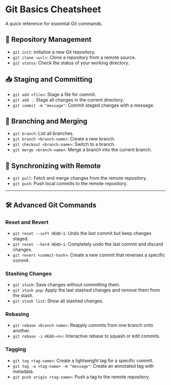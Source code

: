 # Git Basics Cheatsheet
A quick reference for essential Git commands.

## 📂 Repository Management
- `git init`: Initialize a new Git repository.
- `git clone <url>`: Clone a repository from a remote source.
- `git status`: Check the status of your working directory.

## 📥 Staging and Committing
- `git add <file>`: Stage a file for commit.
- `git add .`: Stage all changes in the current directory.
- `git commit -m "message"`: Commit staged changes with a message.

## 🌲 Branching and Merging
- `git branch`: List all branches.
- `git branch <branch-name>`: Create a new branch.
- `git checkout <branch-name>`: Switch to a branch.
- `git merge <branch-name>`: Merge a branch into the current branch.

## 🔄 Synchronizing with Remote
- `git pull`: Fetch and merge changes from the remote repository.
- `git push`: Push local commits to the remote repository.

---

## 🛠️ Advanced Git Commands

### Reset and Revert
- `git reset --soft HEAD~1`: Undo the last commit but keep changes staged.
- `git reset --hard HEAD~1`: Completely undo the last commit and discard changes.
- `git revert <commit-hash>`: Create a new commit that reverses a specific commit.

### Stashing Changes
- `git stash`: Save changes without committing them.
- `git stash pop`: Apply the last stashed changes and remove them from the stash.
- `git stash list`: Show all stashed changes.

### Rebasing
- `git rebase <branch-name>`: Reapply commits from one branch onto another.
- `git rebase -i HEAD~<n>`: Interactive rebase to squash or edit commits.

### Tagging
- `git tag <tag-name>`: Create a lightweight tag for a specific commit.
- `git tag -a <tag-name> -m "message"`: Create an annotated tag with metadata.
- `git push origin <tag-name>`: Push a tag to the remote repository.

